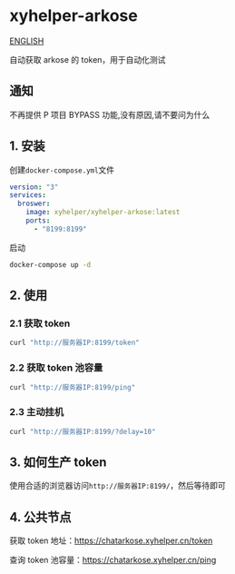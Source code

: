 # xyhelper-arkose

[ENGLISH](README_EN.md)

自动获取 arkose 的 token，用于自动化测试

## 通知

不再提供 P 项目 BYPASS 功能,没有原因,请不要问为什么

## 1. 安装

创建`docker-compose.yml`文件

```yaml
version: "3"
services:
  broswer:
    image: xyhelper/xyhelper-arkose:latest
    ports:
      - "8199:8199"
```

启动

```bash
docker-compose up -d
```

## 2. 使用

### 2.1 获取 token

```bash
curl "http://服务器IP:8199/token"
```

### 2.2 获取 token 池容量

```bash
curl "http://服务器IP:8199/ping"
```

### 2.3 主动挂机

```bash
curl "http://服务器IP:8199/?delay=10"
```

## 3. 如何生产 token

使用合适的浏览器访问`http://服务器IP:8199/`，然后等待即可

## 4. 公共节点

获取 token 地址：https://chatarkose.xyhelper.cn/token

查询 token 池容量：https://chatarkose.xyhelper.cn/ping
